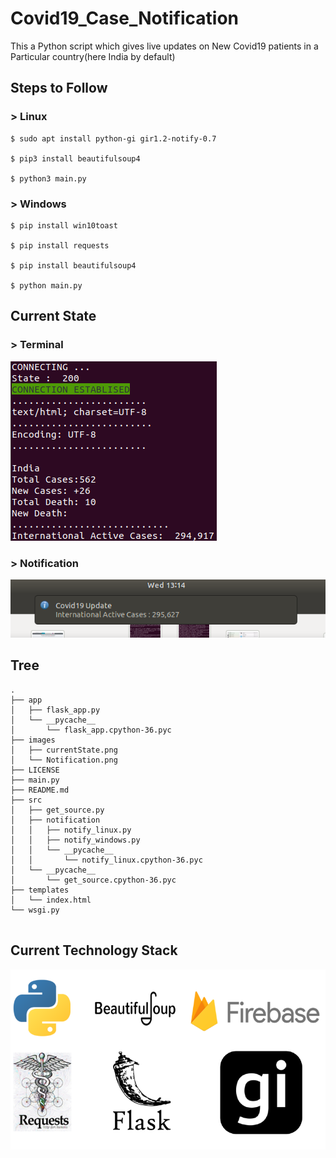 # Covid19_Case_Notification
This a Python script which gives live updates on New Covid19 patients in a Particular country(here India by default)


## Steps to Follow

### > Linux

```shell
$ sudo apt install python-gi gir1.2-notify-0.7

$ pip3 install beautifulsoup4

$ python3 main.py

```
### > Windows

```shell
$ pip install win10toast

$ pip install requests

$ pip install beautifulsoup4

$ python main.py

```

## Current State

### > Terminal
![](images/currentState.png)

### > Notification
![](images/Notification.png)

## Tree

```shell
.
├── app
│   ├── flask_app.py
│   └── __pycache__
│       └── flask_app.cpython-36.pyc
├── images
│   ├── currentState.png
│   └── Notification.png
├── LICENSE
├── main.py
├── README.md
├── src
│   ├── get_source.py
│   ├── notification
│   │   ├── notify_linux.py
│   │   ├── notify_windows.py
│   │   └── __pycache__
│   │       └── notify_linux.cpython-36.pyc
│   └── __pycache__
│       └── get_source.cpython-36.pyc
├── templates
│   └── index.html
└── wsgi.py


```

## Current Technology Stack

![](images/techStack.png)